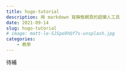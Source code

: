 ```yaml
---
title: hugo-tutorial
description: 用 markdown 寫靜態網頁的超懶人工具
date: 2021-09-14
slug: hugo-tutorial
# image: matt-le-SJSpo9hQf7s-unsplash.jpg
categories:
    - 教學
---
```


待補